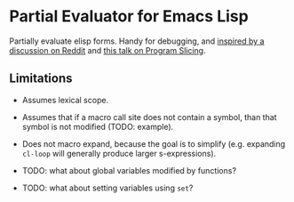 # Partial Evaluator for Emacs Lisp

Partially evaluate elisp forms. Handy for debugging, and [inspired by
a discussion on Reddit](https://www.reddit.com/r/emacs/comments/60tl6o/tips_on_reading_dense_emacs_lisp_code/dfa92hg/) and
[this talk on Program Slicing](https://www.youtube.com/watch?v=dSqLt8BgbRQ).

## Limitations

* Assumes lexical scope.

* Assumes that if a macro call site does not contain a symbol, than
  that symbol is not modified (TODO: example).
  
* Does not macro expand, because the goal is to simplify
  (e.g. expanding `cl-loop` will generally produce larger
  s-expressions).

* TODO: what about global variables modified by functions?

* TODO: what about setting variables using `set`?
